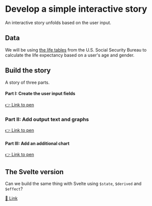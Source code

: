 # Develop a simple interactive story

An interactive story unfolds based on the user input.

## Data

We will be using [the life tables](https://www.ssa.gov/oact/STATS/table4c6.html) from the U.S. Social Security Bureau to calculate the life expectancy based on a user's age and gender. 

## Build the story

A story of three parts.

#### Part I:  Create the user input fields
[👉 Link to pen](https://codepen.io/zhoyoyo/pen/MYapdKX) 

### Part II:  Add output text and graphs
[👉 Link to pen](https://codepen.io/zhoyoyo/pen/zxvZQBe) 

#### Part III:  Add an additional chart

[👉 Link to pen](https://codepen.io/zhoyoyo/pen/YPyZbNy) 


## The Svelte version

Can we build the same thing with Svelte using `$state`, `$derived` and `$effect`? 

[👀 Link](https://svelte.dev/playground/f114a1bdff2840beb6ebd5d6b98bf7d8)

